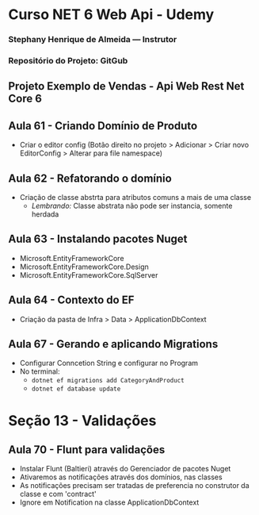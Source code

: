 ﻿# Curso NET 6 Web Api - Udemy 
### Stephany Henrique de Almeida — Instrutor
### Repositório do Projeto: GitGub

## Projeto Exemplo de Vendas - Api Web Rest Net Core 6

## Aula 61 - Criando Domínio de Produto
- Criar o editor config (Botão direito no projeto > Adicionar > Criar novo EditorConfig > Alterar para file namespace)

## Aula 62 - Refatorando o domínio
- Criação de classe abstrta para atributos comuns a mais de uma classe 
	- _Lembrando:_ Classe abstrata não pode ser instancia, somente herdada

## Aula 63 - Instalando pacotes Nuget 
- Microsoft.EntityFrameworkCore
- Microsoft.EntityFrameworkCore.Design
- Microsoft.EntityFrameworkCore.SqlServer

## Aula 64 - Contexto do EF
- Criação da pasta de Infra > Data > ApplicationDbContext

## Aula 67 - Gerando e aplicando Migrations
- Configurar Conncetion String e configurar no Program
- No terminal: 
	- `dotnet ef migrations add CategoryAndProduct`
	- `dotnet ef database update`

# Seção 13 - Validações

## Aula 70 - Flunt para validações
- Instalar Flunt (Baltieri) através do Gerenciador de pacotes Nuget
- Ativaremos as notificações através dos domínios, nas classes
- As notificações precisam ser tratadas de preferencia no construtor da classe e com 'contract'
- Ignore em Notification na classe ApplicationDbContext


